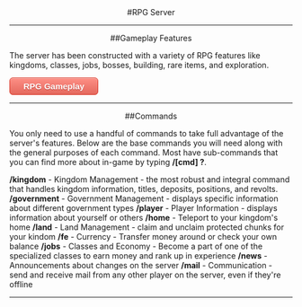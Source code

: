---
---
<html>
<head>
</head>
<style type="text/css">
.myButton {
	-moz-box-shadow:inset 0px 1px 0px 0px #f7c5c0;
	-webkit-box-shadow:inset 0px 1px 0px 0px #f7c5c0;
	box-shadow:inset 0px 1px 0px 0px #f7c5c0;
	background:-webkit-gradient(linear, left top, left bottom, color-stop(0.05, #fc8d83), color-stop(1, #e4685d));
	background:-moz-linear-gradient(top, #fc8d83 5%, #e4685d 100%);
	background:-webkit-linear-gradient(top, #fc8d83 5%, #e4685d 100%);
	background:-o-linear-gradient(top, #fc8d83 5%, #e4685d 100%);
	background:-ms-linear-gradient(top, #fc8d83 5%, #e4685d 100%);
	background:linear-gradient(to bottom, #fc8d83 5%, #e4685d 100%);
	filter:progid:DXImageTransform.Microsoft.gradient(startColorstr='#fc8d83', endColorstr='#e4685d',GradientType=0);
	background-color:#fc8d83;
	-moz-border-radius:6px;
	-webkit-border-radius:6px;
	border-radius:6px;
	border:1px solid #d83526;
	display:inline-block;
	cursor:pointer;
	color:#ffffff;
	font-family:Arial;
	font-size:15px;
	font-weight:bold;
	padding:6px 24px;
	text-decoration:none;
	text-shadow:0px 1px 0px #b23e35;
}
.myButton:hover {
	background:-webkit-gradient(linear, left top, left bottom, color-stop(0.05, #e4685d), color-stop(1, #fc8d83));
	background:-moz-linear-gradient(top, #e4685d 5%, #fc8d83 100%);
	background:-webkit-linear-gradient(top, #e4685d 5%, #fc8d83 100%);
	background:-o-linear-gradient(top, #e4685d 5%, #fc8d83 100%);
	background:-ms-linear-gradient(top, #e4685d 5%, #fc8d83 100%);
	background:linear-gradient(to bottom, #e4685d 5%, #fc8d83 100%);
	filter:progid:DXImageTransform.Microsoft.gradient(startColorstr='#e4685d', endColorstr='#fc8d83',GradientType=0);
	background-color:#e4685d;
	color:#ffffff;
}
.myButton:active {
	position:relative;
	top:1px;
}
</style>

<body>
<div style="text-align: center;" markdown="1">
#RPG Server
</div>

<hr>

<div style="text-align: center;" markdown="1">
##Gameplay Features
</div>

The server has been constructed with a variety of RPG features like kingdoms, classes, jobs, bosses, building, rare items, and exploration.

<a href="{{site.baseurl}}/rpg-gameplay" class="myButton">RPG Gameplay</a>

<hr>

<div style="text-align: center;" markdown="1">
##Commands
</div>

You only need to use a handful of commands to take full advantage of the server's features. Below are the base commands you will need along with the general purposes of each command. Most have sub-commands that you can find more about in-game by typing <b>/[cmd] ?</b>.

<b>/kingdom</b> - Kingdom Management - the most robust and integral command that handles kingdom information, titles, deposits, positions, and revolts.
<b>/government</b> - Government Management - displays specific information about different government types
<b>/player</b> - Player Information - displays information about yourself or others
<b>/home</b> - Teleport to your kingdom's home
<b>/land</b> - Land Management - claim and unclaim protected chunks for your kindom
<b>/fe</b> - Currency - Transfer money around or check your own balance
<b>/jobs</b> - Classes and Economy - Become a part of one of the specialized classes to earn money and rank up in experience
<b>/news</b> - Announcements about changes on the server
<b>/mail</b> - Communication - send and receive mail from any other player on the server, even if they're offline

<hr>
</body>
</html>
